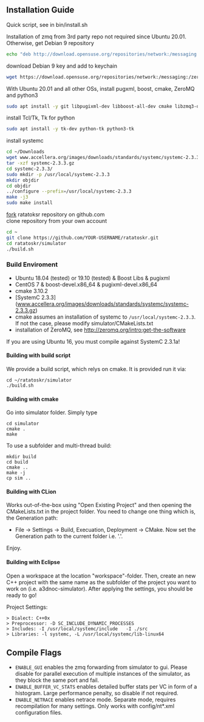 ## Installation Guide

Quick script, see in bin/install.sh

Installation of zmq from 3rd party repo not required since Ubuntu 20.01. Otherwise, get Debian 9 repository
```bash 
echo "deb http://download.opensuse.org/repositories/network:/messaging:/zeromq:/release-stable/Debian_9.0/ ./" | sudo tee -a /etc/apt/sources.list
```
download Debian 9 key and add to keychain
```bash 
wget https://download.opensuse.org/repositories/network:/messaging:/zeromq:/release-stable/Debian_9.0/Release.key -O- | sudo apt-key add
```
With Ubuntu 20.01 and all other OSs, install pugxml, boost, cmake, ZeroMQ and python3
```bash
sudo apt install -y git libpugixml-dev libboost-all-dev cmake libzmq3-dev python3-venv
```
install Tcl/Tk, Tk for python
```bash 
sudo apt install -y tk-dev python-tk python3-tk
```
install systemc
```bash 
cd ~/Downloads
wget www.accellera.org/images/downloads/standards/systemc/systemc-2.3.3.gz
tar -xzf systemc-2.3.3.gz
cd systemc-2.3.3/
sudo mkdir -p /usr/local/systemc-2.3.3
mkdir objdir
cd objdir
../configure --prefix=/usr/local/systemc-2.3.3
make -j3
sudo make install
```
[fork](https://help.github.com/en/github/getting-started-with-github/fork-a-repo) ratatoksr repository on github.com  
clone repository from your own account
```bash 
cd ~
git clone https://github.com/YOUR-USERNAME/ratatoskr.git
cd ratatoskr/simulator
./build.sh
```

### Build Enviroment

- Ubuntu 18.04 (tested) or 19.10 (tested) & Boost Libs & pugixml
- CentOS 7 & boost-devel.x86_64 & pugixml-devel.x86_64
- cmake 3.10.2
- [SystemC 2.3.3] (www.accellera.org/images/downloads/standards/systemc/systemc-2.3.3.gz)
- cmake assumes an installation of systemc to ``/usr/local/systemc-2.3.3``. If not the case, please modify simulator/CMakeLists.txt
- installation of ZeroMQ, see http://zeromq.org/intro:get-the-software

If you are using Ubuntu 16, you must compile against SystemC 2.3.1a!

#### Building with build script
We provide a build script, which relys on cmake. It is provided run it via:
```
cd ~/ratatoskr/simulator
./build.sh
```


#### Building with cmake
Go into simulator folder. Simply type
```
cd simulator
cmake .
make
```

To use a subfolder and multi-thread build:
```
mkdir build
cd build
cmake ..
make -j
cp sim ..
```

#### Building with CLion

Works out-of-the-box using "Open Existing Project" and then opening the CMakeLists.txt in the project folder. You need to change one thing which is, the Generation path:
- File -> Settings -> Build, Execuation, Deployment -> CMake. Now set the Generation path to the current folder i.e. '.'.

Enjoy.

#### Building with Eclipse

Open a workspace at the location "workspace"-folder. Then, create an new C++ project with the same name as the subfolder of the project you want to work on (i.e. a3dnoc-simulator). After applying the settings, you should be ready to go! 

Project Settings: 

```
> Dialect: C++0x  
> Preprocessor: -D SC_INCLUDE_DYNAMIC_PROCESSES  
> Includes: -I /usr/local/systemc/include   -I ./src
> Libraries: -l systemc, -L /usr/local/systemc/lib-linux64  
```
## Compile Flags

- `ENABLE_GUI` enables the zmq forwarding from simulator to gui. Please disable for parallel execution of multiple instances of the simulator, as they block the same port and fail.
- `ENABLE_BUFFER_VC_STATS` enables detailed buffer stats per VC in form of a histogram. Large performance penalty, so disable if not required.
- `ENABLE_NETRACE` enables netrace mode. Separate mode, requires recompilation for many settings. Only works with config/nt*.xml configuration files. 
